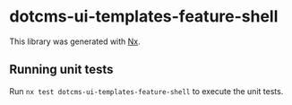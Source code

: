 # dotcms-ui-templates-feature-shell

This library was generated with [Nx](https://nx.dev).

## Running unit tests

Run `nx test dotcms-ui-templates-feature-shell` to execute the unit tests.
